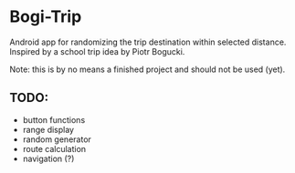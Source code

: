 # Bogi-Trip
Android app for randomizing the trip destination within selected distance. Inspired by a school trip idea by Piotr Bogucki.

Note: this is by no means a finished project and should not be used (yet).

## TODO:
- button functions
- range display
- random generator
- route calculation
- navigation (?)
